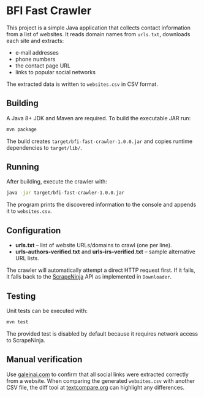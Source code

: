 # BFI Fast Crawler

This project is a simple Java application that collects contact information from a list of websites. It reads domain names from `urls.txt`, downloads each site and extracts:

- e‑mail addresses
- phone numbers
- the contact page URL
- links to popular social networks

The extracted data is written to `websites.csv` in CSV format.

## Building

A Java 8+ JDK and Maven are required. To build the executable JAR run:

```bash
mvn package
```

The build creates `target/bfi-fast-crawler-1.0.0.jar` and copies runtime dependencies to `target/lib/`.

## Running

After building, execute the crawler with:

```bash
java -jar target/bfi-fast-crawler-1.0.0.jar
```

The program prints the discovered information to the console and appends it to `websites.csv`.

## Configuration

- **urls.txt** – list of website URLs/domains to crawl (one per line).
- **urls-authors-verified.txt** and **urls-irs-verified.txt** – sample alternative URL lists.

The crawler will automatically attempt a direct HTTP request first. If it fails, it falls back to the [ScrapeNinja](https://scrapeninja.p.rapidapi.com/) API as implemented in `Downloader`.

## Testing

Unit tests can be executed with:

```bash
mvn test
```

The provided test is disabled by default because it requires network access to ScrapeNinja.

## Manual verification

Use [galeinai.com](https://galeinai.com/authsearch/sm/index.html) to confirm that
all social links were extracted correctly from a website. When comparing the
generated `websites.csv` with another CSV file, the diff tool at
[textcompare.org](https://www.textcompare.org/csv) can highlight any
differences.


